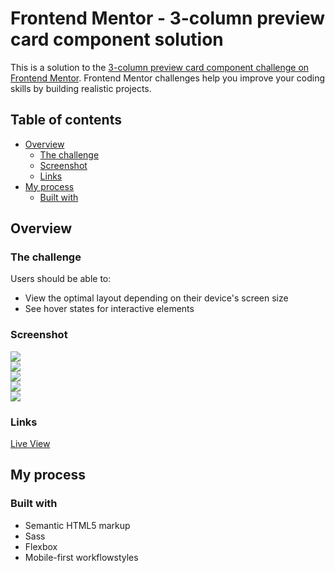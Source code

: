 # Frontend Mentor - 3-column preview card component solution

This is a solution to the [3-column preview card component challenge on Frontend Mentor](https://www.frontendmentor.io/challenges/3column-preview-card-component-pH92eAR2-). Frontend Mentor challenges help you improve your coding skills by building realistic projects.

## Table of contents

- [Overview](#overview)
  - [The challenge](#the-challenge)
  - [Screenshot](#screenshot)
  - [Links](#links)
- [My process](#my-process)
  - [Built with](#built-with)

## Overview

### The challenge

Users should be able to:

- View the optimal layout depending on their device's screen size
- See hover states for interactive elements

### Screenshot

![](./images/ss/280.JPG)\
![](./images/ss/375.JPG)\
![](./images/ss/576.JPG)\
![](./images/ss/992.JPG)\
![](./images/ss/1440.JPG)

### Links

[Live View](https://bague-rodnel.github.io/3-column-preview-card-component/)

## My process

### Built with

- Semantic HTML5 markup
- Sass
- Flexbox
- Mobile-first workflowstyles

